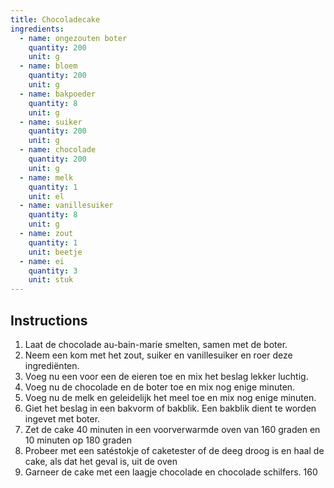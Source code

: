 ```yaml
---
title: Chocoladecake
ingredients:
  - name: ongezouten boter
    quantity: 200
    unit: g
  - name: bloem
    quantity: 200
    unit: g
  - name: bakpoeder
    quantity: 8
    unit: g
  - name: suiker
    quantity: 200
    unit: g
  - name: chocolade
    quantity: 200
    unit: g
  - name: melk
    quantity: 1
    unit: el
  - name: vanillesuiker
    quantity: 8
    unit: g
  - name: zout
    quantity: 1
    unit: beetje
  - name: ei
    quantity: 3
    unit: stuk
---
```


<Recipe />

## Instructions

1. Laat de chocolade au-bain-marie smelten, samen met de boter.
2. Neem een kom met het zout, suiker en vanillesuiker en roer deze ingrediënten.
3. Voeg nu een voor een de eieren toe en mix het beslag lekker luchtig.
4. Voeg nu de chocolade en de boter toe en mix nog enige minuten.
5. Voeg nu de melk en geleidelijk het meel toe en mix nog enige minuten.
6. Giet het beslag in een bakvorm of bakblik. Een bakblik dient te worden ingevet met boter.
7. Zet de cake 40 minuten in een voorverwarmde oven van 160 graden en 10 minuten op 180 graden
8. Probeer met een satéstokje of caketester of de deeg droog is en haal de cake, als dat het geval is, uit de oven
9. Garneer de cake met een laagje chocolade en chocolade schilfers.
   160
